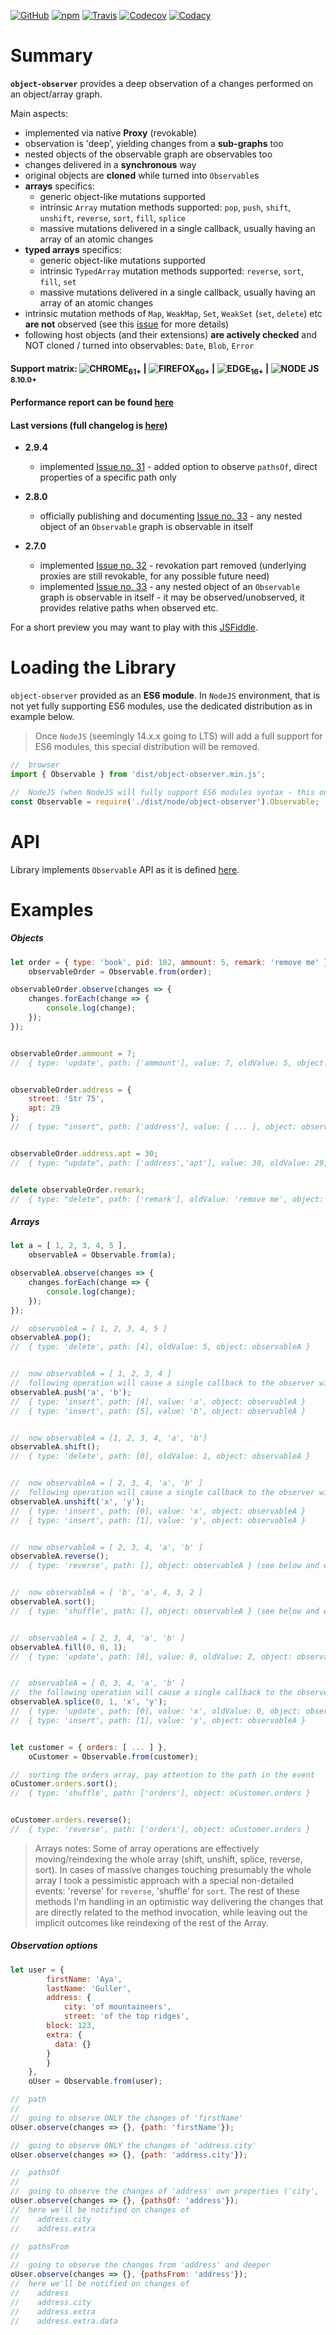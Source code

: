 [![GitHub](https://img.shields.io/github/license/gullerya/object-observer.svg)](https://github.com/gullerya/object-observer)
[![npm](https://img.shields.io/npm/v/object-observer.svg?label=npm%20object-observer)](https://www.npmjs.com/package/object-observer)
[![Travis](https://travis-ci.org/gullerya/object-observer.svg?branch=master)](https://travis-ci.org/gullerya/object-observer)
[![Codecov](https://img.shields.io/codecov/c/github/gullerya/object-observer/master.svg)](https://codecov.io/gh/gullerya/object-observer/branch/master)
[![Codacy](https://img.shields.io/codacy/grade/a3879d7077eb4eef83a591733ad7c579.svg?logo=codacy)](https://www.codacy.com/app/gullerya/object-observer)

# Summary

__`object-observer`__ provides a deep observation of a changes performed on an object/array graph.

Main aspects:
* implemented via native __Proxy__ (revokable)
* observation is 'deep', yielding changes from a __sub-graphs__ too
* nested objects of the observable graph are observables too
* changes delivered in a __synchronous__ way
* original objects are __cloned__ while turned into `Observable`s
* __arrays__ specifics:
  * generic object-like mutations supported
  * intrinsic `Array` mutation methods supported: `pop`, `push`, `shift`, `unshift`, `reverse`, `sort`, `fill`, `splice`
  * massive mutations delivered in a single callback, usually having an array of an atomic changes
* __typed arrays__ specifics:
  * generic object-like mutations supported
  * intrinsic `TypedArray` mutation methods supported: `reverse`, `sort`, `fill`, `set`
  * massive mutations delivered in a single callback, usually having an array of an atomic changes
* intrinsic mutation methods of `Map`, `WeakMap`, `Set`, `WeakSet` (`set`, `delete`) etc __are not__ observed (see this [issue](https://github.com/gullerya/object-observer/issues/1) for more details)
* following host objects (and their extensions) __are actively checked__ and NOT cloned / turned into observables: `Date`, `Blob`, `Error`

#### Support matrix: ![CHROME](docs/browser_icons/chrome.png)<sub>61+</sub> | ![FIREFOX](docs/browser_icons/firefox.png)<sub>60+</sub> | ![EDGE](docs/browser_icons/edge.png)<sub>16+</sub> | ![NODE JS](docs/browser_icons/nodejs.png) <sub>8.10.0+</sub>

#### Performance report can be found [here](docs/performance-report.md)

#### Last versions (full changelog is [here](docs/changelog.md))

* __2.9.4__
  * implemented [Issue no. 31](https://github.com/gullerya/object-observer/issues/31) - added option to observe `pathsOf`, direct properties of a specific path only

* __2.8.0__
  * officially publishing and documenting [Issue no. 33](https://github.com/gullerya/object-observer/issues/33) - any nested object of an `Observable` graph is observable in itself

* __2.7.0__
  * implemented [Issue no. 32](https://github.com/gullerya/object-observer/issues/32) - revokation part removed (underlying proxies are still revokable, for any possible future need)
  * implemented [Issue no. 33](https://github.com/gullerya/object-observer/issues/33) - any nested object of an `Observable` graph is observable in itself - it may be observed/unobserved, it provides relative paths when observed etc.

For a short preview you may want to play with this [JSFiddle](https://jsfiddle.net/gullerya/5a4tyoqs/).

# Loading the Library

`object-observer` provided as an __ES6 module__.
In `NodeJS` environment, that is not yet fully supporting ES6 modules, use the dedicated distribution as in example below.
> Once `NodeJS` (seemingly 14.x.x going to LTS) will add a full support for ES6 modules, this special distribution will be removed.

```javascript
//  browser
import { Observable } from 'dist/object-observer.min.js';

//  NodeJS (when NodeJS will fully support ES6 modules syntax - this one will be removed)
const Observable = require('./dist/node/object-observer').Observable;
```

# API

Library implements `Observable` API as it is defined [here](docs/observable.md).

# Examples

##### Objects
```javascript
let order = { type: 'book', pid: 102, ammount: 5, remark: 'remove me' },
    observableOrder = Observable.from(order);

observableOrder.observe(changes => {
    changes.forEach(change => {
        console.log(change);
    });
});


observableOrder.ammount = 7;
//  { type: 'update', path: ['ammount'], value: 7, oldValue: 5, object: observableOrder }


observableOrder.address = {
    street: 'Str 75',
    apt: 29
};
//  { type: "insert", path: ['address'], value: { ... }, object: observableOrder }


observableOrder.address.apt = 30;
//  { type: "update", path: ['address','apt'], value: 30, oldValue: 29, object: observableOrder.address }


delete observableOrder.remark;
//  { type: "delete", path: ['remark'], oldValue: 'remove me', object: observableOrder }
```

##### Arrays

```javascript
let a = [ 1, 2, 3, 4, 5 ],
    observableA = Observable.from(a);

observableA.observe(changes => {
    changes.forEach(change => {
        console.log(change);
    });
});

//  observableA = [ 1, 2, 3, 4, 5 ]
observableA.pop();
//  { type: 'delete', path: [4], oldValue: 5, object: observableA }


//  now observableA = [ 1, 2, 3, 4 ]
//  following operation will cause a single callback to the observer with an array of 2 changes in it)
observableA.push('a', 'b');
//  { type: 'insert', path: [4], value: 'a', object: observableA }
//  { type: 'insert', path: [5], value: 'b', object: observableA }


//  now observableA = [1, 2, 3, 4, 'a', 'b']
observableA.shift();
//  { type: 'delete', path: [0], oldValue: 1, object: observableA }


//  now observableA = [ 2, 3, 4, 'a', 'b' ]
//  following operation will cause a single callback to the observer with an array of 2 changes in it)
observableA.unshift('x', 'y');
//  { type: 'insert', path: [0], value: 'x', object: observableA }
//  { type: 'insert', path: [1], value: 'y', object: observableA }


//  now observableA = [ 2, 3, 4, 'a', 'b' ]
observableA.reverse();
//  { type: 'reverse', path: [], object: observableA } (see below and exampe of this event for nested array)


//  now observableA = [ 'b', 'a', 4, 3, 2 ]
observableA.sort();
//  { type: 'shuffle', path: [], object: observableA } (see below and exampe of this event for nested array)


//  observableA = [ 2, 3, 4, 'a', 'b' ]
observableA.fill(0, 0, 1);
//  { type: 'update', path: [0], value: 0, oldValue: 2, object: observableA }


//  observableA = [ 0, 3, 4, 'a', 'b' ]
//  the following operation will cause a single callback to the observer with an array of 2 changes in it)
observableA.splice(0, 1, 'x', 'y');
//  { type: 'update', path: [0], value: 'x', oldValue: 0, object: observableA }
//  { type: 'insert', path: [1], value: 'y', object: observableA }


let customer = { orders: [ ... ] },
    oCustomer = Observable.from(customer);

//  sorting the orders array, pay attention to the path in the event
oCustomer.orders.sort();
//  { type: 'shuffle', path: ['orders'], object: oCustomer.orders }


oCustomer.orders.reverse();
//  { type: 'reverse', path: ['orders'], object: oCustomer.orders }
```

> Arrays notes: Some of array operations are effectively moving/reindexing the whole array (shift, unshift, splice, reverse, sort).
In cases of massive changes touching presumably the whole array I took a pessimistic approach with a special non-detailed events: 'reverse' for `reverse`, 'shuffle' for `sort`. The rest of these methods I'm handling in an optimistic way delivering the changes that are directly related to the method invocation, while leaving out the implicit outcomes like reindexing of the rest of the Array.

##### Observation options

```javascript
let user = {
	    firstName: 'Aya',
	    lastName: 'Guller',
	    address: {
	    	city: 'of mountaineers',
	    	street: 'of the top ridges',
        block: 123,
        extra: {
          data: {}
        }
	    }
    },
    oUser = Observable.from(user);

//  path
//
//  going to observe ONLY the changes of 'firstName'
oUser.observe(changes => {}, {path: 'firstName'});

//  going to observe ONLY the changes of 'address.city'
oUser.observe(changes => {}, {path: 'address.city'});

//  pathsOf
//
//  going to observe the changes of 'address' own properties ('city', 'block') but not else
oUser.observe(changes => {}, {pathsOf: 'address'});
//  here we'll be notified on changes of
//    address.city
//    address.extra

//  pathsFrom
//
//  going to observe the changes from 'address' and deeper
oUser.observe(changes => {}, {pathsFrom: 'address'});
//  here we'll be notified on changes of
//    address
//    address.city
//    address.extra
//    address.extra.data
```
